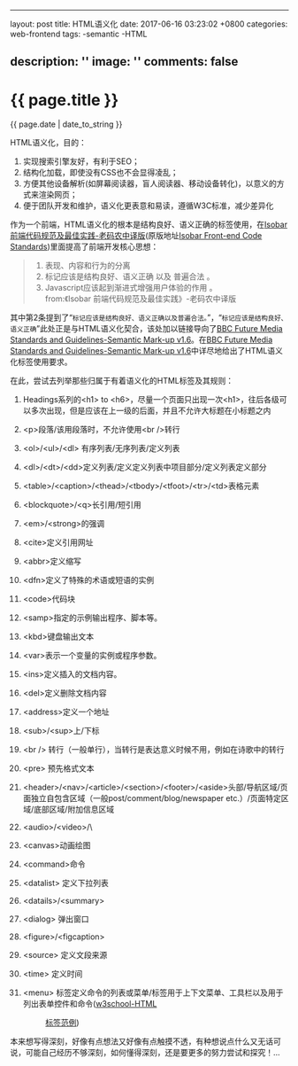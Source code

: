 
---
layout: post
title: HTML语义化
date: 2017-06-16 03:23:02 +0800
categories: web-frontend
tags: 
-semantic
-HTML 

description: ''
image: ''
comments: false
---

{{ page.title }}
================
<p class="meta">{{ page.date | date_to_string }}</p>

HTML语义化，目的：

1. 实现搜索引擎友好，有利于SEO；
2. 结构化加载，即使没有CSS也不会显得凌乱；
3. 方便其他设备解析(如屏幕阅读器，盲人阅读器、移动设备转化)，以意义的方式来渲染网页；
4. 便于团队开发和维护，语义化更表意和易读，遵循W3C标准，减少差异化

作为一个前端，HTML语义化的根本是结构良好、语义正确的标签使用，在[Isobar 前端代码规范及最佳实践-老码农中译版](https://coderlmn.github.io/code-standards/)(原版地址[Isobar Front-end Code Standards](http://isobar-idev.github.io/code-standards/))里面提高了前端开发核心思想：

>1. 表现、内容和行为的分离
>2. 标记应该是结构良好、语义正确 以及 普遍合法 。
>3. Javascript应该起到渐进式增强用户体验的作用 。        
> <site>from:《Isobar 前端代码规范及最佳实践》-老码农中译版</site>

其中第2条提到了“`标记应该是结构良好、语义正确以及普遍合法。`”，“`标记应该是结构良好、语义正确`”此处正是与HTML语义化契合，该处加以链接导向了[BBC Future Media Standards and Guidelines-Semantic Mark-up v1.6](http://www.bbc.co.uk/guidelines/futuremedia/technical/semantic_markup.shtml)。在[BBC Future Media Standards and Guidelines-Semantic Mark-up v1.6](http://www.bbc.co.uk/guidelines/futuremedia/technical/semantic_markup.shtml)中详尽地给出了HTML语义化标签使用要求。

在此，尝试去列举那些归属于有着语义化的HTML标签及其规则：
1. Headings系列的\<h1> to \<h6>，尽量一个页面只出现一次\<h1>，往后各级可以多次出现，但是应该在上一级的后面，并且不允许大标题在小标题之内
2. \<p>段落/该用段落时，不允许使用\<br />转行
3. \<ol>/\<ul>/\<dl> 有序列表/无序列表/定义列表
4. \<dl>/\<dt>/\<dd>定义列表/定义定义列表中项目部分/定义列表定义部分
5. \<table>/\<caption>/\<thead>/\<tbody>/\<tfoot>/\<tr>/\<td>表格元素

6. \<blockquote>/\<q>长引用/短引用
7. \<em>/\<strong>的强调
8. \<cite>定义引用网址
9. \<abbr>定义缩写
10. \<dfn>定义了特殊的术语或短语的实例
11. \<code>代码块
12. \<samp>指定的示例输出程序、脚本等。
13. \<kbd>键盘输出文本
14. \<var>表示一个变量的实例或程序参数。
15. \<ins>定义插入的文档内容。
16. \<del>定义删除文档内容
17. \<address>定义一个地址

18. \<sub>/\<sup>上/下标

19. \<br /> 转行（一般单行），当转行是表达意义时候不用，例如在诗歌中的转行
20. \<pre> 预先格式文本

21. \<header>/\<nav>/\<article>/\<section>/\<footer>/\<aside>头部/导航区域/页面独立自包含区域（一般post/comment/blog/newspaper etc.）/页面特定区域/底部区域/附加信息区域
22. \<audio>/\<video>/\
23. \<canvas>动画绘图
24. \<command>命令
25. \<datalist> 定义下拉列表
26. \<datails>/\<summary>
27. \<dialog> 弹出窗口
28. \<figure>/\<figcaption>
29. \<source> 定义文段来源
30. \<time> 定义时间

31. \<menu> 标签定义命令的列表或菜单/标签用于上下文菜单、工具栏以及用于列出表单控件和命令([w3school-HTML<menu>标签范例](http://www.w3school.com.cn/tags/tag_menu.asp))


本来想写得深刻，好像有点想法又好像有点触摸不透，有种想说点什么又无话可说，可能自己经历不够深刻，如何懂得深刻，还是要更多的努力尝试和探究！…
